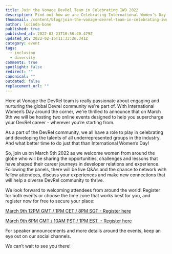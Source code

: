 ```yaml
---
title: Join the Vonage DevRel Team in Celebrating IWD 2022
description: Find out how we are Celebrating International Women’s Day in March
thumbnail: /content/blog/join-the-vonage-devrel-team-in-celebrating-iwd-2022/iwd.jpg
author: lucinda-bone
published: true
published_at: 2022-02-23T10:50:40.479Z
updated_at: 2022-02-16T11:33:26.341Z
category: event
tags:
  - inclusion
  - diversity
comments: true
spotlight: false
redirect: ""
canonical: ""
outdated: false
replacement_url: ""
---
```

Here at Vonage the DevRel team is really passionate about engaging and nurturing the global Devrel community we're part of. With International Women’s Day around the corner, we’re thrilled to announce that on March 9th we will be hosting two online events designed to help you supercharge your DevRel career - wherever you’re starting from.

As a part of the DevRel community, we all have a role to play in celebrating and developing the talents of all underrepresented groups in the industry. And what better time to do just that than International Women’s Day!

So, join us on March 9th 2022 as we welcome women from around the globe who will be sharing the opportunities, challenges and lessons that have shaped their career journeys in developer relations and experience. Following the panels, there will be live Q&As and the chance to network with fellow attendees, discuss your experiences and make new connections that will help a diverse DevRel community to thrive. 

We look forward to welcoming attendees from around the world! Register for both events or choose the time zone that works best for you, and register now for free to secure your place:

[March 9th 12PM GMT / 1PM CET / 8PM SGT - Register here](https://vonage.dev/iwd22-blog)

[March 9th 6PM GMT / 10AM PST / 1PM EST  - Register here](https://vonage.dev/iwd22-na-blog)

For speaker announcements and more details around the events, keep an eye out on our social channels.

We can’t wait to see you there!